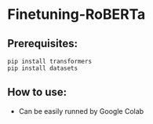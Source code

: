 # Finetuning-RoBERTa

## Prerequisites:
```
pip install transformers
pip install datasets
```
## How to use:
* Can be easily runned by Google Colab
